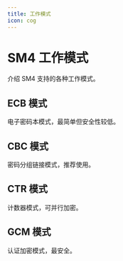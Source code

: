 ```yaml
---
title: 工作模式
icon: cog
---
```


# SM4 工作模式

介绍 SM4 支持的各种工作模式。

## ECB 模式

电子密码本模式，最简单但安全性较低。

## CBC 模式

密码分组链接模式，推荐使用。

## CTR 模式

计数器模式，可并行加密。

## GCM 模式

认证加密模式，最安全。

